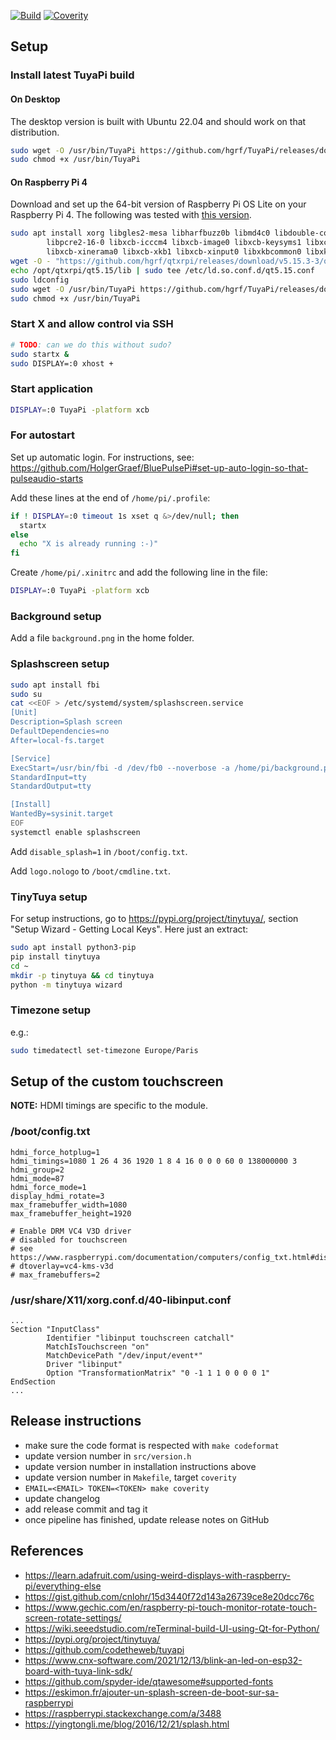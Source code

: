 [![Build](https://github.com/hgrf/TuyaPi/actions/workflows/build.yml/badge.svg)](https://github.com/hgrf/TuyaPi/actions/workflows/build.yml)
[![Coverity](https://scan.coverity.com/projects/29049/badge.svg)](https://scan.coverity.com/projects/hgrf-tuyapi)

## Setup

### Install latest TuyaPi build

#### On Desktop

The desktop version is built with Ubuntu 22.04 and should work on that distribution.

```sh
sudo wget -O /usr/bin/TuyaPi https://github.com/hgrf/TuyaPi/releases/download/v0.2.0/TuyaPi-desktop
sudo chmod +x /usr/bin/TuyaPi
```

#### On Raspberry Pi 4

Download and set up the 64-bit version of Raspberry Pi OS Lite on your Raspberry Pi 4. The
following was tested with
[this version](https://downloads.raspberrypi.org/raspios_lite_arm64/images/raspios_lite_arm64-2023-05-03/2023-05-03-raspios-bullseye-arm64-lite.img.xz).

```sh
sudo apt install xorg libgles2-mesa libharfbuzz0b libmd4c0 libdouble-conversion3 \
        libpcre2-16-0 libxcb-icccm4 libxcb-image0 libxcb-keysyms1 libxcb-render-util0 \
        libxcb-xinerama0 libxcb-xkb1 libxcb-xinput0 libxkbcommon0 libxkbcommon-x11-0
wget -O - "https://github.com/hgrf/qtxrpi/releases/download/v5.15.3-3/qt5.15.tar.gz" | sudo tar -C / -xz
echo /opt/qtxrpi/qt5.15/lib | sudo tee /etc/ld.so.conf.d/qt5.15.conf
sudo ldconfig
sudo wget -O /usr/bin/TuyaPi https://github.com/hgrf/TuyaPi/releases/download/v0.2.0/TuyaPi-rpi4
sudo chmod +x /usr/bin/TuyaPi
```

### Start X and allow control via SSH

```sh
# TODO: can we do this without sudo?
sudo startx &
sudo DISPLAY=:0 xhost +
```

### Start application

```sh
DISPLAY=:0 TuyaPi -platform xcb
```

### For autostart

Set up automatic login. For instructions, see:
https://github.com/HolgerGraef/BluePulsePi#set-up-auto-login-so-that-pulseaudio-starts

Add these lines at the end of `/home/pi/.profile`:

```sh
if ! DISPLAY=:0 timeout 1s xset q &>/dev/null; then
  startx
else
  echo "X is already running :-)"
fi
```

Create `/home/pi/.xinitrc` and add the following line in the file:

```sh
DISPLAY=:0 TuyaPi -platform xcb
```

### Background setup

Add a file `background.png` in the home folder.

### Splashscreen setup

```sh
sudo apt install fbi
sudo su
cat <<EOF > /etc/systemd/system/splashscreen.service
[Unit]
Description=Splash screen
DefaultDependencies=no
After=local-fs.target

[Service]
ExecStart=/usr/bin/fbi -d /dev/fb0 --noverbose -a /home/pi/background.png
StandardInput=tty
StandardOutput=tty

[Install]
WantedBy=sysinit.target
EOF
systemctl enable splashscreen
```

Add `disable_splash=1` in `/boot/config.txt`.

Add `logo.nologo` to `/boot/cmdline.txt`.

### TinyTuya setup

For setup instructions, go to https://pypi.org/project/tinytuya/, section "Setup Wizard - Getting Local Keys".
Here just an extract:


```sh
sudo apt install python3-pip
pip install tinytuya
cd ~
mkdir -p tinytuya && cd tinytuya
python -m tinytuya wizard
```

### Timezone setup

e.g.:

```sh
sudo timedatectl set-timezone Europe/Paris
```

## Setup of the custom touchscreen

**NOTE:** HDMI timings are specific to the module.

### /boot/config.txt

```
hdmi_force_hotplug=1
hdmi_timings=1080 1 26 4 36 1920 1 8 4 16 0 0 0 60 0 138000000 3
hdmi_group=2
hdmi_mode=87
hdmi_force_mode=1
display_hdmi_rotate=3
max_framebuffer_width=1080
max_framebuffer_height=1920

# Enable DRM VC4 V3D driver
# disabled for touchscreen
# see https://www.raspberrypi.com/documentation/computers/config_txt.html#display_hdmi_rotate
# dtoverlay=vc4-kms-v3d
# max_framebuffers=2
```

### /usr/share/X11/xorg.conf.d/40-libinput.conf

```
...
Section "InputClass"
        Identifier "libinput touchscreen catchall"
        MatchIsTouchscreen "on"
        MatchDevicePath "/dev/input/event*"
        Driver "libinput"
        Option "TransformationMatrix" "0 -1 1 1 0 0 0 0 1"
EndSection
...
```

## Release instructions

* make sure the code format is respected with `make codeformat`
* update version number in `src/version.h`
* update version number in installation instructions above
* update version number in `Makefile`, target `coverity`
* `EMAIL=<EMAIL> TOKEN=<TOKEN> make coverity`
* update changelog
* add release commit and tag it
* once pipeline has finished, update release notes on GitHub

## References

- https://learn.adafruit.com/using-weird-displays-with-raspberry-pi/everything-else
- https://gist.github.com/cnlohr/15d3440f72d143a26739ce8e20dcc76c
- https://www.gechic.com/en/raspberry-pi-touch-monitor-rotate-touch-screen-rotate-settings/
- https://wiki.seeedstudio.com/reTerminal-build-UI-using-Qt-for-Python/
- https://pypi.org/project/tinytuya/
- https://github.com/codetheweb/tuyapi
- https://www.cnx-software.com/2021/12/13/blink-an-led-on-esp32-board-with-tuya-link-sdk/
- https://github.com/spyder-ide/qtawesome#supported-fonts
- https://eskimon.fr/ajouter-un-splash-screen-de-boot-sur-sa-raspberrypi
- https://raspberrypi.stackexchange.com/a/3488
- https://yingtongli.me/blog/2016/12/21/splash.html
